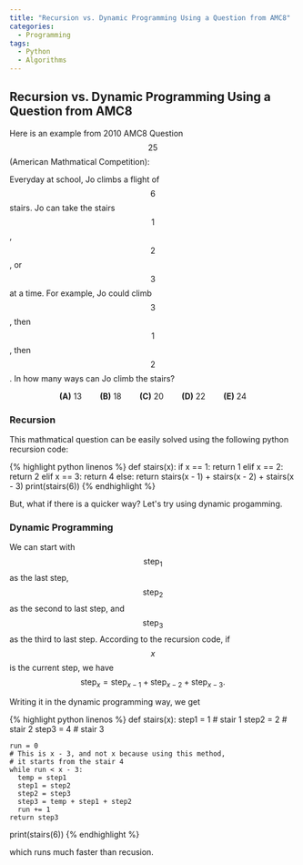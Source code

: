 ```yaml
---
title: "Recursion vs. Dynamic Programming Using a Question from AMC8"
categories:
  - Programming
tags:
  - Python
  - Algorithms
---
```


## Recursion vs. Dynamic Programming Using a Question from AMC8



Here is an example from 2010 AMC8 Question $$25$$ (American Mathmatical Competition):  

Everyday at school, Jo climbs a flight of $$6$$ stairs. Jo can take the stairs $$1$$, $$2$$, or $$3$$ at a time. For example, Jo could climb $$3$$, then $$1$$, then $$2$$. In how many ways can Jo climb the stairs?  

$$\textbf{(A)}\ 13 \qquad\textbf{(B)}\ 18\qquad\textbf{(C)}\ 20\qquad\textbf{(D)}\ 22\qquad\textbf{(E)}\ 24$$

### Recursion  

This mathmatical question can be easily solved using the following python recursion code:
 
{% highlight python linenos %}
def stairs(x):
    if x == 1:
        return 1
    elif x == 2:
        return 2
    elif x == 3:
        return 4
    else:
        return stairs(x - 1) + stairs(x - 2) + stairs(x - 3)
print(stairs(6))
{% endhighlight %}

But, what if there is a quicker way? Let's try using dynamic progamming.

### Dynamic Programming

We can start with $$\text{step}_1$$ as the last step, $$\text{step}_2$$ as the second to last step, and $$\text{step}_3$$ as the third to last step. According to the recursion code, if $$x$$ is the current step, we have $$\text{step}_x = \text{step}_{x-1} + \text{step}_{x- 2} + \text{step}_{x - 3}.$$

Writing it in the dynamic programming way, we get

{% highlight python linenos %}
def stairs(x):
    step1 = 1 # stair 1
    step2 = 2 # stair 2
    step3 = 4 # stair 3

    run = 0
    # This is x - 3, and not x because using this method,
    # it starts from the stair 4
    while run < x - 3:
      temp = step1
      step1 = step2
      step2 = step3
      step3 = temp + step1 + step2
      run += 1
    return step3
print(stairs(6))
{% endhighlight %}

which runs much faster than recusion.
